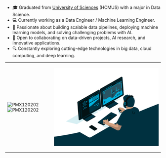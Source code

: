 
- 🎓 Graduated from [ University of Sciences](https://www.hcmus.edu.vn/) (HCMUS) with a major in Data Science.
- 💻 Currently working as a Data Engineer / Machine Learning Engineer.
- 🌱 Passionate about building scalable data pipelines, deploying machine learning models, and solving challenging problems with AI.
- 🚀 Open to collaborating on data-driven projects, AI research, and innovative applications.
- 🔍 Constantly exploring cutting-edge technologies in big data, cloud computing, and deep learning.



<table style="width:100%;">
  <tr>
    <td>
      <img src="https://github-readme-stats.vercel.app/api/top-langs/?username=PMX120202&bg_color=FFFFFF00&text_color=179fa3&layout=compact&hide=CSS&langs_count=10&custom_title=Top%20ngôn%20ngữ%20được%20dùng" alt="PMX120202" width="100%"/>
      <img src="https://github-readme-stats.vercel.app/api?username=PMX120202&bg_color=FFFFFF00&text_color=179fa3&show_icons=true&count_private=true&include_all_commits=true&custom_title=Hoạt%20động%20trên%20Github" alt="PMX120202" width="100%"/>
    </td>
    <td>
      <p align="center"> 
        <img src="https://github.com/CodexploreRepo/CodexploreRepo/blob/master/.github/assets/coding.gif?raw=true" alt="dev" width="100%"/>
      </p>
    </td>
  </tr>
</table>

